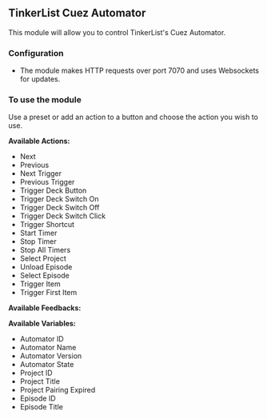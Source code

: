 ## TinkerList Cuez Automator

This module will allow you to control TinkerList's Cuez Automator.

### Configuration

- The module makes HTTP requests over port 7070 and uses Websockets for updates.

### To use the module

Use a preset or add an action to a button and choose the action you wish to use.

**Available Actions:**

- Next
- Previous
- Next Trigger
- Previous Trigger
- Trigger Deck Button
- Trigger Deck Switch On
- Trigger Deck Switch Off
- Trigger Deck Switch Click
- Trigger Shortcut
- Start Timer
- Stop Timer
- Stop All Timers
- Select Project
- Unload Episode
- Select Episode
- Trigger Item
- Trigger First Item

**Available Feedbacks:**

**Available Variables:**

- Automator ID
- Automator Name
- Automator Version
- Automator State
- Project ID
- Project Title
- Project Pairing Expired
- Episode ID
- Episode Title
